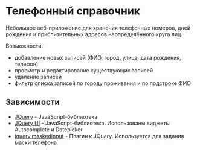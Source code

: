 # Телефонный справочник

Небольшое веб-приложение для хранения телефонных номеров, дней рождения и приблизительных адресов неопределённого круга лиц.

Возможности:
   - добавление новых записей (ФИО, город, улица, дата рождения, телефон)
   - просмотр и редактирование существующих записей
   - удаление записей
   - фильтр списка записей по городу проживания и по подстроке ФИО

## Зависимости

* [JQuery](https://jquery.com/) - JavaScript-библиотека
* [JQuery UI](https://jqueryui.com/) - JavaScript-библиотека. Использованы виджеты Autocomplete и Datepicker
* [jquery.maskedinput](https://plugins.jquery.com/maskedinput/) - Плагин к JQuery. Используется для задания маски телефона
